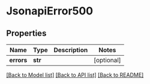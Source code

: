# JsonapiError500



## Properties
Name | Type | Description | Notes
------------ | ------------- | ------------- | -------------
**errors** | **str** |  | [optional] 

[[Back to Model list]](../README.md#documentation-for-models) [[Back to API list]](../README.md#documentation-for-api-endpoints) [[Back to README]](../README.md)


